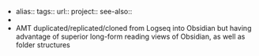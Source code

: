 - alias::
  tags::
  url:: 
  project::
  see-also::
-
- AMT duplicated/replicated/cloned from Logseq into Obsidian but having advantage of superior long-form reading views of Obsidian, as well as folder structures